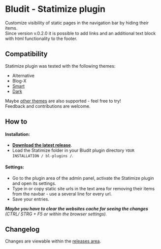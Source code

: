 # Bludit - Statimize plugin

Customize visibility of static pages in the navigation bar by hiding their items.  
Since version v.0.2.0 it is possible to add links and an additional text block with html functionality to the footer.

## Compatibility

Statimize plugin was tested with the following themes:

- Alternative
- Blog-X
- [Smart](https://github.com/TRMSC/bludit-smart-theme)
- [Dark](https://themes.bludit.com/de/theme/darktheme)

Maybe [other themes](https://themes.bludit.com/) are also supported - feel free to try!  
Feedback and contributions are welcome.

## How to

#### Installation:
- __[Download the latest release](https://github.com/TRMSC/bludit-statimize-plugin/releases/latest)__.
- Load the Statimize folder in your Bludit plugin directory ``YOUR INSTALLATION / bl-plugins /``. 

#### Settings:
- Go to the plugin area of the admin panel, activate the Statimize plugin and open its settings.
- Type in or copy static site urls in the text area for removing their items from the navbar - use a several line for every url.
- Save your entries.

___Maybe you have to clear the websites cache for seeing the changes___
_(CTRL/ STRG + F5 or within the browser settings)._

## Changelog

Changes are viewable within the [releases area](https://github.com/TRMSC/bludit-statimize-plugin/releases).